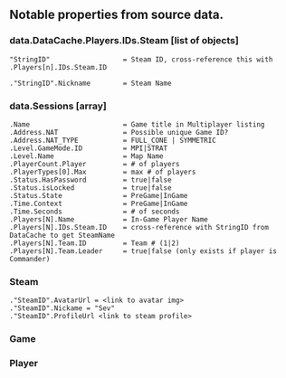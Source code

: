 ## Notable properties from source data.

### data.DataCache.Players.IDs.Steam [list of objects]
	
	"StringID"                  = Steam ID, cross-reference this with .Players[n].IDs.Steam.ID 

	."StringID".Nickname        = Steam Name

### data.Sessions [array]

	.Name                       = Game title in Multiplayer listing
	.Address.NAT				= Possible unique Game ID?
	.Address.NAT_TYPE           = FULL_CONE | SYMMETRIC
	.Level.GameMode.ID          = MPI|STRAT
	.Level.Name                 = Map Name
	.PlayerCount.Player         = # of players
	.PlayerTypes[0].Max         = max # of players
	.Status.HasPassword         = true|false
	.Status.isLocked            = true|false
	.Status.State               = PreGame|InGame
	.Time.Context               = PreGame|InGame
	.Time.Seconds               = # of seconds
	.Players[N].Name            = In-Game Player Name
	.Players[N].IDs.Steam.ID    = cross-reference with StringID from DataCache to get SteamName
	.Players[N].Team.ID         = Team # (1|2)
	.Players[N].Team.Leader     = true|false (only exists if player is Commander)

### Steam

	."SteamID".AvatarUrl = <link to avatar img>
	."SteamID".Nickame = "Sev"
	."SteamID".ProfileUrl <link to steam profile>

### Game

### Player